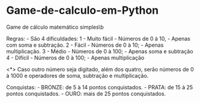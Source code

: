 # Game-de-calculo-em-Python
 Game de cálculo matemático simples\b
 
 Regras:
     - São 4 dificuldades:
         1 - Muito fácil
             - Números de 0 à 10, 
             - Apenas com soma e subtração.
         2 - Fácil
             - Números de 0 à 10;
             - Apenas multiplicação.
         3 - Médio
             - Números de 0 à 100;
             - Apenas soma e subtração
         4 - Difícil
             - Números de 0 à 100;
             - Apenas multiplicação
       
   <*> Caso outro número seja digitado, além dos quatro, serão números de 0 à 1000 e
   operadores de soma, subtração e multiplicação.
   
   Conquistas:
       - BRONZE: de 5 à 14 pontos conquistados.
       - PRATA:  de 15 à 25 pontos conquistados.
       - OURO:   mais de 25 pontos conquistados.
     
 
